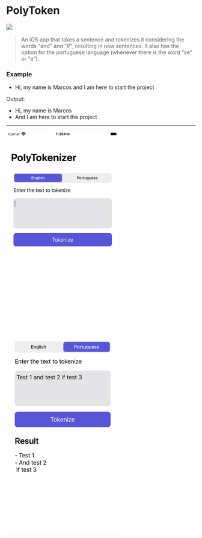 # PolyToken

<img src="https://img.shields.io/badge/Swift-FA7343?style=for-the-badge&logo=swift&logoColor=white">

> An iOS app that takes a sentence and tokenizes it considering the words "and" and "if", resulting in new sentences. It also has the option for the portuguese language (whenever there is the word "se" or "e").

### Example
- Hi, my name is Marcos and I am here to start the project

Output:
- Hi, my name is Marcos
- And I am here to start the project

<hr>

<img width="300" src="https://github.com/marcos1262/poly-token/blob/main/screenshot.png">    <img width="300" src="https://github.com/marcos1262/poly-token/blob/main/PolyTokenTests/ReferenceImages/TokenizerViewTests/_show__when_there_is_result__has_valid_snapshot%402x.png">
